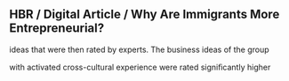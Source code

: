 ## HBR / Digital Article / Why Are Immigrants More Entrepreneurial?

ideas that were then rated by experts. The business ideas of the group

with activated cross-cultural experience were rated signiﬁcantly higher